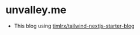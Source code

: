 # unvalley.me

- This blog using [timlrx/tailwind-nextjs-starter-blog](https://github.com/timlrx/tailwind-nextjs-starter-blog)
